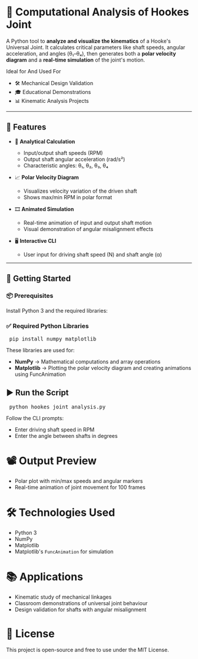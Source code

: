 # 🔩 Computational Analysis of Hookes Joint

A Python tool to **analyze and visualize the kinematics** of a Hooke's Universal Joint. It calculates critical parameters like shaft speeds, angular acceleration, and angles (θ₁–θ₄), then generates both a **polar velocity diagram** and a **real-time simulation** of the joint's motion.

Ideal for And Used For
- 🛠 Mechanical Design Validation  
- 🎓 Educational Demonstrations  
- 📊 Kinematic Analysis Projects  

---

## 📌 Features

- 🧮 **Analytical Calculation**  
  - Input/output shaft speeds (RPM)
  - Output shaft angular acceleration (rad/s²)
  - Characteristic angles: θ₁, θ₂, θ₃, θ₄

- 📈 **Polar Velocity Diagram**  
  - Visualizes velocity variation of the driven shaft
  - Shows max/min RPM in polar format

- 🎞 **Animated Simulation**  
  - Real-time animation of input and output shaft motion
  - Visual demonstration of angular misalignment effects

- 🖥 **Interactive CLI**  
  - User input for driving shaft speed (N) and shaft angle (α)

---

## 🚀 Getting Started

### 📦 Prerequisites

Install Python 3 and the required libraries:

### ✅ Required Python Libraries

<pre> pip install numpy matplotlib </pre>

These libraries are used for:
- **NumPy** → Mathematical computations and array operations
- **Matplotlib** → Plotting the polar velocity diagram and creating animations using FuncAnimation

## ▶️ Run the Script
<pre> python hookes_joint_analysis.py </pre>

Follow the CLI prompts:
- Enter driving shaft speed in RPM
- Enter the angle between shafts in degrees

# 📽 Output Preview
- Polar plot with min/max speeds and angular markers
- Real-time animation of joint movement for 100 frames

# 🛠 Technologies Used
- Python 3
- NumPy
- Matplotlib
- Matplotlib's `FuncAnimation` for simulation

# 📚 Applications
- Kinematic study of mechanical linkages
- Classroom demonstrations of universal joint behaviour
- Design validation for shafts with angular misalignment

# 📄 License
This project is open-source and free to use under the MIT License.



